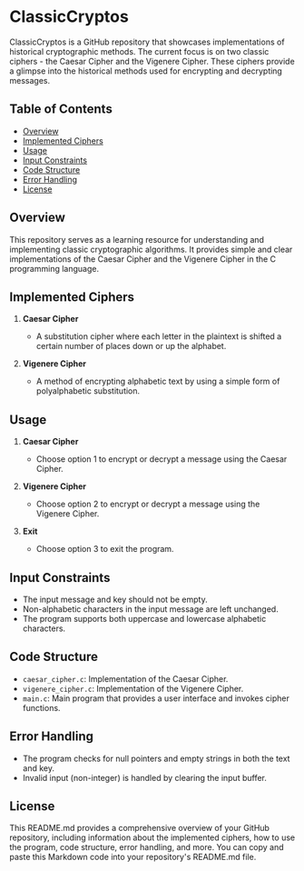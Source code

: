 # ClassicCryptos

ClassicCryptos is a GitHub repository that showcases implementations of historical cryptographic methods. The current focus is on two classic ciphers - the Caesar Cipher and the Vigenere Cipher. These ciphers provide a glimpse into the historical methods used for encrypting and decrypting messages.

## Table of Contents

- [Overview](#overview)
- [Implemented Ciphers](#implemented-ciphers)
- [Usage](#usage)
- [Input Constraints](#input-constraints)
- [Code Structure](#code-structure)
- [Error Handling](#error-handling)
- [License](#license)

## Overview

This repository serves as a learning resource for understanding and implementing classic cryptographic algorithms. It provides simple and clear implementations of the Caesar Cipher and the Vigenere Cipher in the C programming language.

## Implemented Ciphers

1. **Caesar Cipher**
    - A substitution cipher where each letter in the plaintext is shifted a certain number of places down or up the alphabet.

2. **Vigenere Cipher**
    - A method of encrypting alphabetic text by using a simple form of polyalphabetic substitution.

## Usage

1. **Caesar Cipher**
    - Choose option 1 to encrypt or decrypt a message using the Caesar Cipher.

2. **Vigenere Cipher**
    - Choose option 2 to encrypt or decrypt a message using the Vigenere Cipher.

3. **Exit**
    - Choose option 3 to exit the program.

## Input Constraints

- The input message and key should not be empty.
- Non-alphabetic characters in the input message are left unchanged.
- The program supports both uppercase and lowercase alphabetic characters.

## Code Structure

- `caesar_cipher.c`: Implementation of the Caesar Cipher.
- `vigenere_cipher.c`: Implementation of the Vigenere Cipher.
- `main.c`: Main program that provides a user interface and invokes cipher functions.

## Error Handling

- The program checks for null pointers and empty strings in both the text and key.
- Invalid input (non-integer) is handled by clearing the input buffer.

## License
This README.md provides a comprehensive overview of your GitHub repository, including information about the implemented ciphers, how to use the program, code structure, error handling, and more. You can copy and paste this Markdown code into your repository's README.md file.

